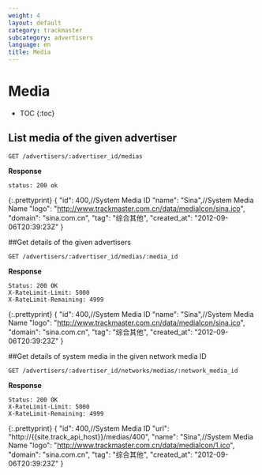 ```yaml
---
weight: 4
layout: default
category: trackmaster
subcategory: advertisers
language: en
title: Media
---
```


# Media

* TOC
{:toc}

## List media of the given advertiser

    GET /advertisers/:advertiser_id/medias

**Response**

    status: 200 ok

{:.prettyprint}
	{
        "id": 400,//System Media ID
        "name": "Sina",//System Media Name
        "logo": "http://www.trackmaster.com.cn/data/mediaIcon/sina.ico",
        "domain": "sina.com.cn",
        "tag": "综合其他",
        "created_at": "2012-09-06T20:39:23Z"
	}


##Get details of the given advertisers

    GET /advertisers/:advertiser_id/medias/:media_id

**Response**

    Status: 200 OK
    X-RateLimit-Limit: 5000
    X-RateLimit-Remaining: 4999

{:.prettyprint}
    {
        "id": 400,//System Media ID
        "name": "Sina",//System Media Name
        "logo": "http://www.trackmaster.com.cn/data/mediaIcon/sina.ico",
        "domain": "sina.com.cn",
        "tag": "综合其他",
        "created_at": "2012-09-06T20:39:23Z"
    }


##Get details of system media in the given network media ID  

    GET /advertisers/:advertiser_id/networks/medias/:network_media_id

**Response**

    Status: 200 OK
    X-RateLimit-Limit: 5000
    X-RateLimit-Remaining: 4999

{:.prettyprint}
    {
        "id": 400,//System Media ID
        "url": "http://{{site.track_api_host}}/medias/400",
        "name": "Sina",//System Media Name
        "logo": "http://www.trackmaster.com.cn/data/mediaIcon/1.ico",
        "domain": "sina.com.cn",
        "tag": "综合其他",
        "created_at": "2012-09-06T20:39:23Z"
    }
